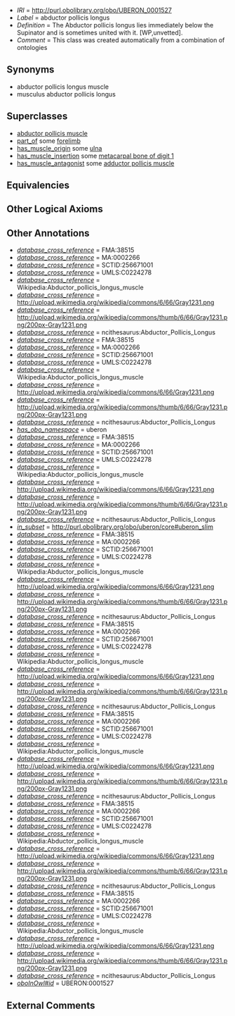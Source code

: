  * *IRI* = http://purl.obolibrary.org/obo/UBERON_0001527
 * *Label* = abductor pollicis longus
 * *Definition* = The Abductor pollicis longus lies immediately below the Supinator and is sometimes united with it. [WP,unvetted].
 * *Comment* = This class was created automatically from a combination of ontologies

## Synonyms

 * abductor pollicis longus muscle
 * musculus abductor pollicis longus

## Superclasses

 * [abductor pollicis muscle](../../UBERON/34/UBERON_0011534.md)
 * [part_of](../../BFO/50/BFO_0000050.md) some [forelimb](../../UBERON/02/UBERON_0002102.md)
 * [has_muscle_origin](../../RO/72/RO_0002372.md) some [ulna](../../UBERON/24/UBERON_0001424.md)
 * [has_muscle_insertion](../../RO/73/RO_0002373.md) some [metacarpal bone of digit 1](../../UBERON/45/UBERON_0003645.md)
 * [has_muscle_antagonist](../../core#has/st/core#has_muscle_antagonist.md) some [adductor pollicis muscle](../../UBERON/62/UBERON_0002962.md)

## Equivalencies


## Other Logical Axioms


## Other Annotations

 * *[database_cross_reference](../../ef/oboInOwl#hasDbXref.md)* = FMA:38515
 * *[database_cross_reference](../../ef/oboInOwl#hasDbXref.md)* = MA:0002266
 * *[database_cross_reference](../../ef/oboInOwl#hasDbXref.md)* = SCTID:256671001
 * *[database_cross_reference](../../ef/oboInOwl#hasDbXref.md)* = UMLS:C0224278
 * *[database_cross_reference](../../ef/oboInOwl#hasDbXref.md)* = Wikipedia:Abductor_pollicis_longus_muscle
 * *[database_cross_reference](../../ef/oboInOwl#hasDbXref.md)* = http://upload.wikimedia.org/wikipedia/commons/6/66/Gray1231.png
 * *[database_cross_reference](../../ef/oboInOwl#hasDbXref.md)* = http://upload.wikimedia.org/wikipedia/commons/thumb/6/66/Gray1231.png/200px-Gray1231.png
 * *[database_cross_reference](../../ef/oboInOwl#hasDbXref.md)* = ncithesaurus:Abductor_Pollicis_Longus
 * *[database_cross_reference](../../ef/oboInOwl#hasDbXref.md)* = FMA:38515
 * *[database_cross_reference](../../ef/oboInOwl#hasDbXref.md)* = MA:0002266
 * *[database_cross_reference](../../ef/oboInOwl#hasDbXref.md)* = SCTID:256671001
 * *[database_cross_reference](../../ef/oboInOwl#hasDbXref.md)* = UMLS:C0224278
 * *[database_cross_reference](../../ef/oboInOwl#hasDbXref.md)* = Wikipedia:Abductor_pollicis_longus_muscle
 * *[database_cross_reference](../../ef/oboInOwl#hasDbXref.md)* = http://upload.wikimedia.org/wikipedia/commons/6/66/Gray1231.png
 * *[database_cross_reference](../../ef/oboInOwl#hasDbXref.md)* = http://upload.wikimedia.org/wikipedia/commons/thumb/6/66/Gray1231.png/200px-Gray1231.png
 * *[database_cross_reference](../../ef/oboInOwl#hasDbXref.md)* = ncithesaurus:Abductor_Pollicis_Longus
 * *[has_obo_namespace](../../ce/oboInOwl#hasOBONamespace.md)* = uberon
 * *[database_cross_reference](../../ef/oboInOwl#hasDbXref.md)* = FMA:38515
 * *[database_cross_reference](../../ef/oboInOwl#hasDbXref.md)* = MA:0002266
 * *[database_cross_reference](../../ef/oboInOwl#hasDbXref.md)* = SCTID:256671001
 * *[database_cross_reference](../../ef/oboInOwl#hasDbXref.md)* = UMLS:C0224278
 * *[database_cross_reference](../../ef/oboInOwl#hasDbXref.md)* = Wikipedia:Abductor_pollicis_longus_muscle
 * *[database_cross_reference](../../ef/oboInOwl#hasDbXref.md)* = http://upload.wikimedia.org/wikipedia/commons/6/66/Gray1231.png
 * *[database_cross_reference](../../ef/oboInOwl#hasDbXref.md)* = http://upload.wikimedia.org/wikipedia/commons/thumb/6/66/Gray1231.png/200px-Gray1231.png
 * *[database_cross_reference](../../ef/oboInOwl#hasDbXref.md)* = ncithesaurus:Abductor_Pollicis_Longus
 * *[in_subset](../../et/oboInOwl#inSubset.md)* = http://purl.obolibrary.org/obo/uberon/core#uberon_slim
 * *[database_cross_reference](../../ef/oboInOwl#hasDbXref.md)* = FMA:38515
 * *[database_cross_reference](../../ef/oboInOwl#hasDbXref.md)* = MA:0002266
 * *[database_cross_reference](../../ef/oboInOwl#hasDbXref.md)* = SCTID:256671001
 * *[database_cross_reference](../../ef/oboInOwl#hasDbXref.md)* = UMLS:C0224278
 * *[database_cross_reference](../../ef/oboInOwl#hasDbXref.md)* = Wikipedia:Abductor_pollicis_longus_muscle
 * *[database_cross_reference](../../ef/oboInOwl#hasDbXref.md)* = http://upload.wikimedia.org/wikipedia/commons/6/66/Gray1231.png
 * *[database_cross_reference](../../ef/oboInOwl#hasDbXref.md)* = http://upload.wikimedia.org/wikipedia/commons/thumb/6/66/Gray1231.png/200px-Gray1231.png
 * *[database_cross_reference](../../ef/oboInOwl#hasDbXref.md)* = ncithesaurus:Abductor_Pollicis_Longus
 * *[database_cross_reference](../../ef/oboInOwl#hasDbXref.md)* = FMA:38515
 * *[database_cross_reference](../../ef/oboInOwl#hasDbXref.md)* = MA:0002266
 * *[database_cross_reference](../../ef/oboInOwl#hasDbXref.md)* = SCTID:256671001
 * *[database_cross_reference](../../ef/oboInOwl#hasDbXref.md)* = UMLS:C0224278
 * *[database_cross_reference](../../ef/oboInOwl#hasDbXref.md)* = Wikipedia:Abductor_pollicis_longus_muscle
 * *[database_cross_reference](../../ef/oboInOwl#hasDbXref.md)* = http://upload.wikimedia.org/wikipedia/commons/6/66/Gray1231.png
 * *[database_cross_reference](../../ef/oboInOwl#hasDbXref.md)* = http://upload.wikimedia.org/wikipedia/commons/thumb/6/66/Gray1231.png/200px-Gray1231.png
 * *[database_cross_reference](../../ef/oboInOwl#hasDbXref.md)* = ncithesaurus:Abductor_Pollicis_Longus
 * *[database_cross_reference](../../ef/oboInOwl#hasDbXref.md)* = FMA:38515
 * *[database_cross_reference](../../ef/oboInOwl#hasDbXref.md)* = MA:0002266
 * *[database_cross_reference](../../ef/oboInOwl#hasDbXref.md)* = SCTID:256671001
 * *[database_cross_reference](../../ef/oboInOwl#hasDbXref.md)* = UMLS:C0224278
 * *[database_cross_reference](../../ef/oboInOwl#hasDbXref.md)* = Wikipedia:Abductor_pollicis_longus_muscle
 * *[database_cross_reference](../../ef/oboInOwl#hasDbXref.md)* = http://upload.wikimedia.org/wikipedia/commons/6/66/Gray1231.png
 * *[database_cross_reference](../../ef/oboInOwl#hasDbXref.md)* = http://upload.wikimedia.org/wikipedia/commons/thumb/6/66/Gray1231.png/200px-Gray1231.png
 * *[database_cross_reference](../../ef/oboInOwl#hasDbXref.md)* = ncithesaurus:Abductor_Pollicis_Longus
 * *[database_cross_reference](../../ef/oboInOwl#hasDbXref.md)* = FMA:38515
 * *[database_cross_reference](../../ef/oboInOwl#hasDbXref.md)* = MA:0002266
 * *[database_cross_reference](../../ef/oboInOwl#hasDbXref.md)* = SCTID:256671001
 * *[database_cross_reference](../../ef/oboInOwl#hasDbXref.md)* = UMLS:C0224278
 * *[database_cross_reference](../../ef/oboInOwl#hasDbXref.md)* = Wikipedia:Abductor_pollicis_longus_muscle
 * *[database_cross_reference](../../ef/oboInOwl#hasDbXref.md)* = http://upload.wikimedia.org/wikipedia/commons/6/66/Gray1231.png
 * *[database_cross_reference](../../ef/oboInOwl#hasDbXref.md)* = http://upload.wikimedia.org/wikipedia/commons/thumb/6/66/Gray1231.png/200px-Gray1231.png
 * *[database_cross_reference](../../ef/oboInOwl#hasDbXref.md)* = ncithesaurus:Abductor_Pollicis_Longus
 * *[database_cross_reference](../../ef/oboInOwl#hasDbXref.md)* = FMA:38515
 * *[database_cross_reference](../../ef/oboInOwl#hasDbXref.md)* = MA:0002266
 * *[database_cross_reference](../../ef/oboInOwl#hasDbXref.md)* = SCTID:256671001
 * *[database_cross_reference](../../ef/oboInOwl#hasDbXref.md)* = UMLS:C0224278
 * *[database_cross_reference](../../ef/oboInOwl#hasDbXref.md)* = Wikipedia:Abductor_pollicis_longus_muscle
 * *[database_cross_reference](../../ef/oboInOwl#hasDbXref.md)* = http://upload.wikimedia.org/wikipedia/commons/6/66/Gray1231.png
 * *[database_cross_reference](../../ef/oboInOwl#hasDbXref.md)* = http://upload.wikimedia.org/wikipedia/commons/thumb/6/66/Gray1231.png/200px-Gray1231.png
 * *[database_cross_reference](../../ef/oboInOwl#hasDbXref.md)* = ncithesaurus:Abductor_Pollicis_Longus
 * *[oboInOwl#id](../../id/oboInOwl#id.md)* = UBERON:0001527

## External Comments

